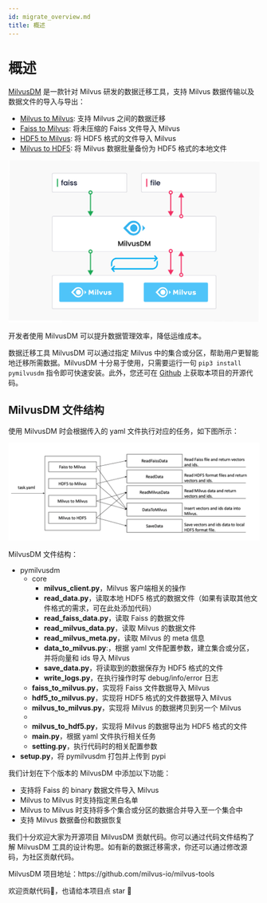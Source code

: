 ```yaml
---
id: migrate_overview.md
title: 概述
---
```


# 概述
[MilvusDM](https://github.com/milvus-io/milvus-tools) 是一款针对 Milvus 研发的数据迁移工具，支持 Milvus 数据传输以及数据文件的导入与导出：

- [Milvus to Milvus](m2m.md): 支持 Milvus 之间的数据迁移
- [Faiss to Milvus](f2m.md): 将未压缩的 Faiss 文件导入 Milvus
- [HDF5 to Milvus](h2m.md): 将 HDF5 格式的文件导入 Milvus
- [Milvus to HDF5](m2h.md): 将 Milvus 数据批量备份为 HDF5 格式的本地文件

![MilvusDM](../../../assets/milvusdm.jpeg)

开发者使用 MilvusDM 可以提升数据管理效率，降低运维成本。


数据迁移工具 MilvusDM 可以通过指定 Milvus 中的集合或分区，帮助用户更智能地迁移所需数据。MilvusDM 十分易于使用，只需要运行一句 `pip3 install pymilvusdm` 指令即可快速安装。此外，您还可在 [Github](https://github.com/milvus-io/milvus-tools) 上获取本项目的开源代码。


## MilvusDM 文件结构
使用 MilvusDM 时会根据传入的 yaml 文件执行对应的任务，如下图所示：

![File structure](../../../assets/file_structure.png)

MilvusDM 文件结构：

- pymilvusdm
  - core
    - **milvus_client.py**，Milvus 客户端相关的操作
    - **read_data.py**，读取本地 HDF5 格式的数据文件（如果有读取其他文件格式的需求，可在此处添加代码）
    - **read_faiss_data.py**，读取 Faiss 的数据文件
    - **read_milvus_data.py**，读取 Milvus 的数据文件
    - **read_milvus_meta.py**，读取 Milvus 的 meta 信息
    - **data_to_milvus.py**:，根据 yaml 文件配置参数，建立集合或分区，并将向量和 ids 导入 Milvus
    - **save_data.py**，将读取到的数据保存为 HDF5 格式的文件
    - **write_logs.py**，在执行操作时写 debug/info/error 日志
  - **faiss_to_milvus.py**，实现将 Faiss 文件数据导入 Milvus
  - **hdf5_to_milvus.py**，实现将 HDF5 格式的文件数据导入 Milvus
  - **milvus_to_milvus.py**，实现将 Milvus 的数据拷贝到另一个 Milvus
  - 
  - **milvus_to_hdf5.py**，实现将 Milvus 的数据导出为 HDF5 格式的文件
  - **main.py**，根据 yaml 文件执行相关任务
  - **setting.py**，执行代码时的相关配置参数
- **setup.py**，将 pymilvusdm 打包并上传到 pypi

我们计划在下个版本的 MilvusDM 中添加以下功能：

- 支持将 Faiss 的 binary 数据文件导入 Milvus
- Milvus to Milvus 时支持指定黑白名单
- Milvus to Milvus 时支持将多个集合或分区的数据合并导入至一个集合中
- 支持 Milvus 数据备份和数据恢复

我们十分欢迎大家为开源项目 MilvusDM 贡献代码。你可以通过代码文件结构了解 MilvusDM 工具的设计构思。如有新的数据迁移需求，你还可以通过修改源码，为社区贡献代码。

<div class="alert note">
MilvusDM 项目地址：https://github.com/milvus-io/milvus-tools

欢迎贡献代码👏，也请给本项目点 star 🌟
</div>


